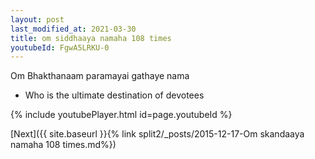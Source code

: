 ```yaml
---
layout: post
last_modified_at: 2021-03-30
title: om siddhaaya namaha 108 times
youtubeId: FgwA5LRKU-0
---
```

 
 
Om Bhakthanaam paramayai gathaye nama 
 
 -  Who is the ultimate destination of devotees 
 
  
 
  
 
 
 
 
 
 


{% include youtubePlayer.html id=page.youtubeId %}
 
[Next]({{ site.baseurl }}{% link  split2/_posts/2015-12-17-Om skandaaya namaha 108 times.md%})
 
